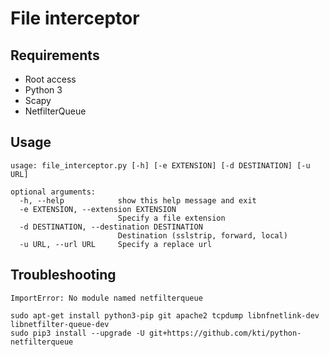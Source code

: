 # File interceptor

## Requirements

* Root access
* Python 3
* Scapy
* NetfilterQueue

## Usage

```shell
usage: file_interceptor.py [-h] [-e EXTENSION] [-d DESTINATION] [-u URL]

optional arguments:
  -h, --help            show this help message and exit
  -e EXTENSION, --extension EXTENSION
                        Specify a file extension
  -d DESTINATION, --destination DESTINATION
                        Destination (sslstrip, forward, local)
  -u URL, --url URL     Specify a replace url
```

## Troubleshooting

```shell
ImportError: No module named netfilterqueue
```

```shell
sudo apt-get install python3-pip git apache2 tcpdump libnfnetlink-dev libnetfilter-queue-dev
sudo pip3 install --upgrade -U git+https://github.com/kti/python-netfilterqueue
```